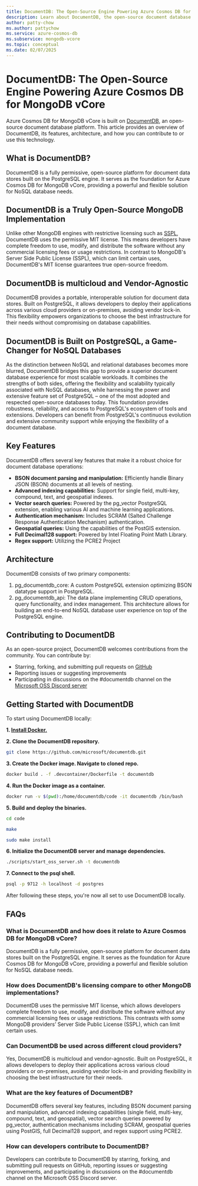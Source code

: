 ```yaml
---
title: DocumentDB: The Open-Source Engine Powering Azure Cosmos DB for MongoDB vCore
description: Learn about DocumentDB, the open-source document database platform that powers Azure Cosmos DB for MongoDB vCore, its features, architecture, and how to get started.
author: patty-chow
ms.author: pattychow
ms.service: azure-cosmos-db
ms.subservice: mongodb-vcore
ms.topic: conceptual
ms.date: 02/07/2025
---
```


# DocumentDB: The Open-Source Engine Powering Azure Cosmos DB for MongoDB vCore

Azure Cosmos DB for MongoDB vCore is built on [DocumentDB](https://aka.ms/documentdb_github), an open-source document database platform. This article provides an overview of DocumentDB, its features, architecture, and how you can contribute to or use this technology.

## What is DocumentDB?
DocumentDB is a fully permissive, open-source platform for document data stores built on the PostgreSQL engine. It serves as the foundation for Azure Cosmos DB for MongoDB vCore, providing a powerful and flexible solution for NoSQL database needs.

## DocumentDB is a Truly Open-Source MongoDB Implementation
Unlike other MongoDB engines with restrictive licensing such as [SSPL](https://en.wikipedia.org/wiki/Server_Side_Public_License), DocumentDB uses the permissive MIT license. This means developers have complete freedom to use, modify, and distribute the software without any commercial licensing fees or usage restrictions. In contrast to MongoDB's Server Side Public License (SSPL), which can limit certain uses, DocumentDB's MIT license guarantees true open-source freedom.

## DocumentDB is multicloud and Vendor-Agnostic
DocumentDB provides a portable, interoperable solution for document data stores. Built on PostgreSQL, it allows developers to deploy their applications across various cloud providers or on-premises, avoiding vendor lock-in. This flexibility empowers organizations to choose the best infrastructure for their needs without compromising on database capabilities.

## DocumentDB is Built on PostgreSQL, a Game-Changer for NoSQL Databases
As the distinction between NoSQL and relational databases becomes more blurred, DocumentDB bridges this gap to provide a superior document database experience for most scalable workloads. It combines the strengths of both sides, offering the flexibility and scalability typically associated with NoSQL databases, while harnessing the power and extensive feature set of PostgreSQL – one of the most adopted and respected open-source databases today.
This foundation provides robustness, reliability, and access to PostgreSQL's ecosystem of tools and extensions. Developers can benefit from PostgreSQL's continuous evolution and extensive community support while enjoying the flexibility of a document database.

## Key Features
DocumentDB offers several key features that make it a robust choice for document database operations:
- **BSON document parsing and manipulation:** Efficiently handle Binary JSON (BSON) documents at all levels of nesting.
- **Advanced indexing capabilities:** Support for single field, multi-key, compound, text, and geospatial indexes.
- **Vector search queries:** Powered by the pg_vector PostgreSQL extension, enabling various AI and machine learning applications.
- **Authentication mechanism:** Includes SCRAM (Salted Challenge Response Authentication Mechanism) authentication.
- **Geospatial queries:** Using the capabilities of the PostGIS extension.
- **Full Decimal128 support:** Powered by Intel Floating Point Math Library.
- **Regex support:** Utilizing the PCRE2 Project

## Architecture
DocumentDB consists of two primary components:
1.	pg_documentdb_core: A custom PostgreSQL extension optimizing BSON datatype support in PostgreSQL.
2.	pg_documentdb_api: The data plane implementing CRUD operations, query functionality, and index management.
This architecture allows for building an end-to-end NoSQL database user experience on top of the PostgreSQL engine.

## Contributing to DocumentDB
As an open-source project, DocumentDB welcomes contributions from the community. You can contribute by:
- Starring, forking, and submitting pull requests on [GitHub](https://aka.ms/documentdb_github)
- Reporting issues or suggesting improvements
- Participating in discussions on the #documentdb channel on the [Microsoft OSS Discord server](https://aka.ms/documentdb_discord)


## Getting Started with DocumentDB
To start using DocumentDB locally:

**1. [Install Docker.](https://docs.docker.com/engine/install/)**

**2. Clone the DocumentDB repository.**
```bash
git clone https://github.com/microsoft/documentdb.git
```

**3. Create the Docker image. Navigate to cloned repo.**
```bash
docker build . -f .devcontainer/Dockerfile -t documentdb 
```

**4. Run the Docker image as a container.**
```bash
docker run -v $(pwd):/home/documentdb/code -it documentdb /bin/bash 
```

**5. Build and deploy the binaries.**
```bash
cd code
```
```bash
make
```
```bash
sudo make install
```

**6. Initialize the DocumentDB server and manage dependencies.**

```bash
./scripts/start_oss_server.sh -t documentdb
```

**7. Connect to the psql shell.**
```bash
psql -p 9712 -h localhost -d postgres
```
After following these steps, you're now all set to use DocumentDB locally.


## FAQs
### What is DocumentDB and how does it relate to Azure Cosmos DB for MongoDB vCore?
DocumentDB is a fully permissive, open-source platform for document data stores built on the PostgreSQL engine. It serves as the foundation for Azure Cosmos DB for MongoDB vCore, providing a powerful and flexible solution for NoSQL database needs.
### How does DocumentDB's licensing compare to other MongoDB implementations?
DocumentDB uses the permissive MIT license, which allows developers complete freedom to use, modify, and distribute the software without any commercial licensing fees or usage restrictions. This contrasts with some MongoDB providers’ Server Side Public License (SSPL), which can limit certain uses.
### Can DocumentDB be used across different cloud providers?
Yes, DocumentDB is multicloud and vendor-agnostic. Built on PostgreSQL, it allows developers to deploy their applications across various cloud providers or on-premises, avoiding vendor lock-in and providing flexibility in choosing the best infrastructure for their needs.
### What are the key features of DocumentDB?
DocumentDB offers several key features, including BSON document parsing and manipulation, advanced indexing capabilities (single field, multi-key, compound, text, and geospatial), vector search queries powered by pg_vector, authentication mechanisms including SCRAM, geospatial queries using PostGIS, full Decimal128 support, and regex support using PCRE2.
### How can developers contribute to DocumentDB?
Developers can contribute to DocumentDB by starring, forking, and submitting pull requests on GitHub, reporting issues or suggesting improvements, and participating in discussions on the #documentdb channel on the Microsoft OSS Discord server.